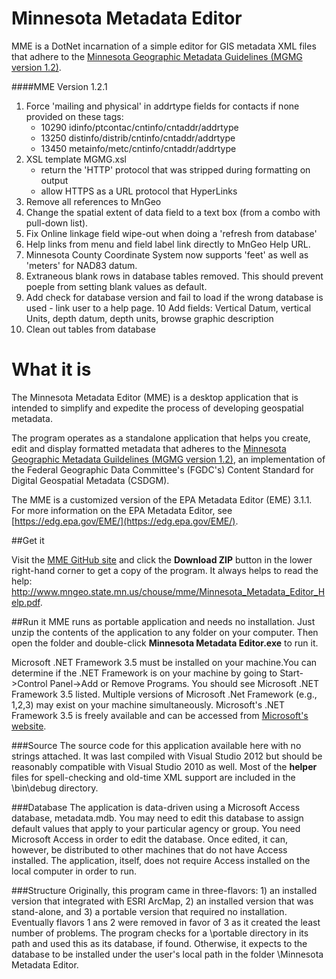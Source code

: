 Minnesota Metadata Editor
==========

MME is a DotNet incarnation of a simple editor for GIS metadata XML files that adhere to the [Minnesota Geographic Metadata Guidelines (MGMG version 1.2)](http://www.mngeo.state.mn.us/committee/standards/mgmg/metadata.htm). 

####MME Version
    1.2.1

1. Force 'mailing and physical' in addrtype fields for contacts if none provided on these tags:
    * 10290 idinfo/ptcontac/cntinfo/cntaddr/addrtype
    * 13250 distinfo/distrib/cntinfo/cntaddr/addrtype
    * 13450 metainfo/metc/cntinfo/cntaddr/addrtype
2. XSL template MGMG.xsl
   * return the 'HTTP' protocol that was stripped during formatting on output
   * allow HTTPS as a URL protocol that HyperLinks
3. Remove all references to MnGeo
4. Change the spatial extent of data field to a text box (from a combo with pull-down list).
5. Fix Online linkage field wipe-out when doing a 'refresh from database'
6. Help links from menu and field label link directly to MnGeo Help URL.
7. Minnesota County Coordinate System now supports 'feet' as well as 'meters' for NAD83 datum.
8. Extraneous blank rows in database tables removed. This should prevent poeple from setting blank values as default.
9. Add check for database version and fail to load if the wrong database is used - link user to a help page.
10 Add fields: Vertical Datum, vertical Units, depth datum, depth units, browse graphic description
11. Clean out tables from database   

What it is
==========
The Minnesota Metadata Editor (MME) is a desktop application that is intended to simplify and expedite the process of developing geospatial metadata.  

The program operates as a standalone application that helps you create, edit and display formatted metadata that adheres to the [Minnesota Geographic Metadata Guildelines (MGMG version 1.2)](http://www.mngeo.state.mn.us/committee/standards/mgmg/metadata.htm), an implementation of the Federal Geographic Data Committee's (FGDC's) Content Standard for Digital Geospatial Metadata (CSDGM).  

The MME is a customized version of the EPA Metadata Editor (EME) 3.1.1.  For more information on the EPA Metadata Editor, see [https://edg.epa.gov/EME/](https://edg.epa.gov/EME/). 

##Get it

Visit the [MME GitHub site](https://github.com/MetropolitanCouncil/MME) and click the **Download ZIP** button in the lower right-hand corner to get a copy of the program. It always helps to read the help: http://www.mngeo.state.mn.us/chouse/mme/Minnesota_Metadata_Editor_Help.pdf.

##Run it
MME runs as portable application and needs no installation. Just unzip the contents of the application to any folder on your computer. Then open the folder and double-click **Minnesota Metadata Editor.exe** to run it. 

Microsoft .NET Framework 3.5 must be installed on your machine.You can determine if the .NET Framework is on your machine by going to Start->Control Panel->Add or Remove Programs. 
You should see Microsoft .NET Framework 3.5 listed.  Multiple versions of Microsoft .Net Framework (e.g., 1,2,3) may exist on your machine simultaneously. Microsoft's .NET Framework 3.5 is freely available and can be accessed from [Microsoft's website](http://www.microsoft.com/download/en/details.aspx?displaylang=en&id=21).

###Source
The source code for this application available here with no strings attached. It was last compiled with Visual Studio 2012 but should be reasonably compatible with Visual Studio 2010 as well. Most of the **helper** files for spell-checking and old-time XML support are included in the \bin\debug directory.

###Database
The application is data-driven using a Microsoft Access database, metadata.mdb. You may need to edit this database to assign default values that apply to your particular agency or group. You need Microsoft Access in order to edit the database. Once edited, it can, however, be distributed to other machines that do not have Access installed. The application, itself, does not require Access installed on the local computer in order to run.
 

###Structure
Originally, this program came in three-flavors: 1) an installed version that integrated with ESRI ArcMap, 2) an installed version that was stand-alone, and 3) a portable version that required no installation. Eventually flavors 1 ans 2 were removed in favor of 3 as it created the least number of problems. The program checks for a \portable directory in its path and used this as its database, if found. Otherwise, it expects to the database to be installed under the user's local path in the folder \Minnesota Metadata Editor. 


